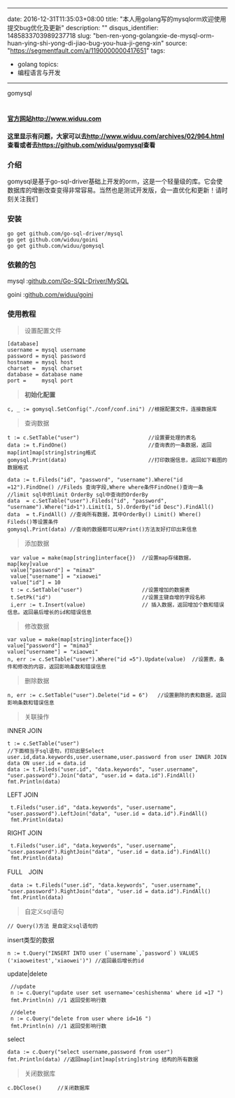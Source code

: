 
---
date: 2016-12-31T11:35:03+08:00
title: "本人用golang写的mysqlorm欢迎使用提交bug优化及更新"
description: ""
disqus_identifier: 1485833703989237718
slug: "ben-ren-yong-golangxie-de-mysql-orm-huan-ying-shi-yong-di-jiao-bug-you-hua-ji-geng-xin"
source: "https://segmentfault.com/a/1190000000417651"
tags: 
- golang 
topics:
- 编程语言与开发
---

gomysql

[](https://drone.io/github.com/widuu/gomysql/latest)
====================================================

**[官方网站](http://www.widuu.com)<http://www.widuu.com>**

#### 这里显示有问题，大家可以去<http://www.widuu.com/archives/02/964.html>查看或者去<https://github.com/widuu/gomysql>查看

### 介绍

gomysql是基于go-sql-driver基础上开发的orm，这是一个轻量级的库。它会使数据库的增删改查变得非常容易。当然也是测试开发版，会一直优化和更新！请时刻关注我们

### 安装

    go get github.com/go-sql-driver/mysql
    go get github.com/widuu/goini
    go get github.com/widuu/gomysql

### 依赖的包

mysql
:[github.com/Go-SQL-Driver/MySQL](https://github.com/Go-SQL-Driver/MySQL)

goini :[github.com/widuu/goini](https://github.com/widuu/goini)

### 使用教程

> 设置配置文件

    [database]
    username = mysql username
    password = mysql password
    hostname = mysql host
    charset =  mysql charset
    database = database name
    port =     mysql port

> **初始化配置**

    c, _ := gomysql.SetConfig("./conf/conf.ini") //根据配置文件，连接数据库

> 查询数据

    t := c.SetTable("user")                      //设置要处理的表名
    data := t.FindOne()                          //查询表的一条数据，返回map[int]map[string]string格式
    gomysql.Print(data)                          //打印数据信息，返回如下截图的数据格式

    data := t.Fileds("id", "password", "username").Where("id =12").FindOne() //Fileds 查询字段,Where where条件FindOne()查询一条
    //limit sql中的limit OrderBy sql中查询的OrderBy
    data  = c.SetTable("user").Fileds("id", "password", "username").Where("id>1").Limit(1, 5).OrderBy("id Desc").FindAll() 
    data  = t.FindAll() //查询所有数据，其中OrderBy() Limit() Where() Fileds()等设置条件
    gomysql.Print(data) //查询的数据都可以用Print()方法友好打印出来信息

> 添加数据

     var value = make(map[string]interface{})  //设置map存储数据，map[key]value
     value["password"] = "mima3"    
     value["username"] = "xiaowei"
     value["id"] = 10
     t := c.SetTable("user")                   //设置增加的数据表
     t.SetPk("id")                             //设置主键自增的字段名称
     i,err := t.Insert(value)                  // 插入数据，返回增加个数和错误信息。返回最后增长的id和错误信息

> 修改数据

    var value = make(map[string]interface{})
    value["password"] = "mima3"
    value["username"] = "xiaowei"
    n, err := c.SetTable("user").Where("id =5").Update(value)  //设置表，条件和修改的内容，返回影响条数和错误信息

> 删除数据

    n, err := c.SetTable("user").Delete("id = 6")   //设置删除的表和数据，返回影响条数和错误信息

> 关联操作

INNER JOIN

    t := c.SetTable("user")
    //下面相当于sql语句，打印出是Select user.id,data.keywords,user.username,user.password from user INNER JOIN data ON user.id = data.id
    data := t.Fileds("user.id", "data.keywords", "user.username", "user.password").Join("data", "user.id = data.id").FindAll()
    fmt.Println(data)

LEFT JOIN

     t.Fileds("user.id", "data.keywords", "user.username", "user.password").LeftJoin("data", "user.id = data.id").FindAll()
     fmt.Println(data)

RIGHT JOIN

     t.Fileds("user.id", "data.keywords", "user.username", "user.password").RightJoin("data", "user.id = data.id").FindAll()
     fmt.Println(data)

FULL　JOIN

     data := t.Fileds("user.id", "data.keywords", "user.username", "user.password").RightJoin("data", "user.id = data.id").FindAll()
     fmt.Println(data)

> 自定义sql语句

    // Query()方法 是自定义sql语句的

insert类型的数据

    n := t.Query("INSERT INTO user (`username`,`password`) VALUES ('xiaoweitest','xiaowei')") //返回最后增长的id

update|delete

     //update
     n := c.Query("update user set username='ceshishenma' where id =17 ")
     fmt.Println(n) //1 返回受影响行数

     //delete
     n := c.Query("delete from user where id=16 ")
     fmt.Println(n) //1 返回受影响行数

select

    data := c.Query("select username,password from user")
    fmt.Println(data) //返回map[int]map[string]string 结构的所有数据

> 关闭数据库

    c.DbClose()     //关闭数据库

